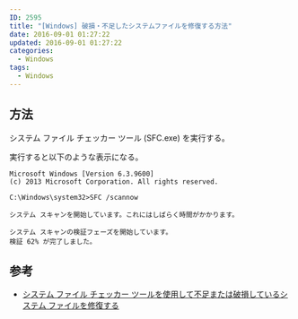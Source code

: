 ```yaml
---
ID: 2595
title: "[Windows] 破損・不足したシステムファイルを修復する方法"
date: 2016-09-01 01:27:22
updated: 2016-09-01 01:27:22
categories:
  - Windows
tags:
  - Windows
---
```


<!--more-->

## 方法

システム ファイル チェッカー ツール (SFC.exe) を実行する。

実行すると以下のような表示になる。

```
Microsoft Windows [Version 6.3.9600]
(c) 2013 Microsoft Corporation. All rights reserved.

C:\Windows\system32>SFC /scannow

システム スキャンを開始しています。これにはしばらく時間がかかります。

システム スキャンの検証フェーズを開始しています。
検証 62% が完了しました。
```

## 参考

- [システム ファイル チェッカー ツールを使用して不足または破損しているシステム ファイルを修復する](https://support.microsoft.com/ja-jp/kb/929833)
